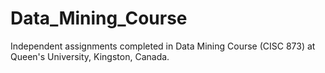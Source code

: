 # Data_Mining_Course
Independent assignments completed in Data Mining Course (CISC 873) at Queen's University, Kingston, Canada.
